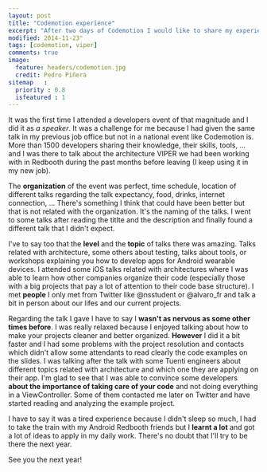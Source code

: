 ```yaml
---
layout: post
title: "Codemotion experience"
excerpt: "After two days of Codemotion I would like to share my experience in my first time in a developers event like that one"
modified: 2014-11-23"
tags: [codemotion, viper]
comments: true
image:
  feature: headers/codemotion.jpg
  credit: Pedro Piñera
sitemap   :
  priority : 0.8
  isfeatured : 1
---
```


It was the first time I attended a developers event of that magnitude and I did it as *a speaker*. It was a challenge for me because I had given the same talk in my previous job office but not in a national event like Codemotion is. More than 1500 developers sharing their knowledge, their skills, tools, ... and I was there to talk about the architecture VIPER we had been working with in Redbooth during the past months before leaving (I keep using it in my new job).

The **organization** of the event was perfect, time schedule, location of different talks regarding the talk expectancy, food, drinks, internet connection, ... There's something I think that could have been better but that is not related with the organization. It's the naming of the talks. I went to some talks after reading the titlte and the description and finally found a different talk that I didn't expect. 

I've to say too that the **level** and the **topic** of talks there was amazing. Talks related with architecture, some others about testing, talks about tools, or workshops explaining you how to develop apps for Android wearable devices. I attended some iOS talks related with architectures where I was able to learn how other companies organize their code (especially those with a big projects that pay a lot of attention to their code base structure). I met **people** I only met from Twitter like @nsstudent or @alvaro_fr and talk a bit in person about our lifes and our current projects.

Regarding the talk I gave I have to say I **wasn't as nervous as some other times before**. I was really relaxed because I enjoyed talking about how to make your projects cleaner and better organized. **However** I did it a bit faster and I had some problems with the project resolution and contacts which didn't allow some attendants to read clearly the code examples on the slides. I was talking after the talk with some Tuenti engineers about different topics related with architecture and which one they are applying on their app. I'm glad to see that I was able to convince some developers **about the importance of taking care of your code** and not doing everything in a ViewController. Some of them contacted me later on Twitter and have started reading and analyzing the example project.

I have to say it was a tired experience because I didn't sleep so much, I had to take the train with my Android Redbooth friends but I **learnt a lot** and got a lot of ideas to apply in my daily work. There's no doubt that I'll try to be there the next year.

See you the next year!
